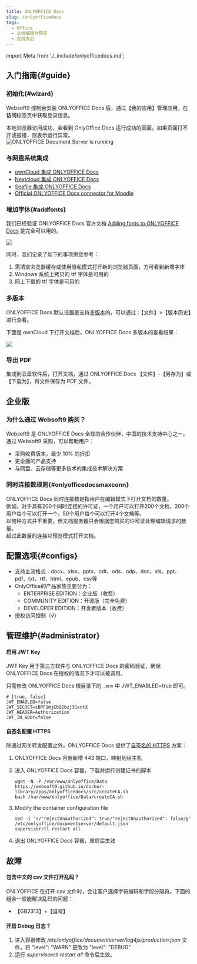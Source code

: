 ```yaml
---
title: ONLYOFFICE Docs
slug: /onlyofficedocs
tags:
  - Office
  - 文档编辑与预览
  - 在线办公
---
```


import Meta from './_include/onlyofficedocs.md';

<Meta name="meta" />

## 入门指南{#guide}

### 初始化{#wizard}

Websoft9 控制台安装 ONLYOFFICE Docs 后，通过【我的应用】管理应用，在**访问**标签页中获取登录信息。  

本地浏览器访问成功，会看到 OnlyOffice Docs 运行成功的画面。如果页面打不开或报错，则表示运行异常。  
   ![ONLYOFFICE Document Server is running](https://libs.websoft9.com/Websoft9/DocsPicture/zh/onlyoffice/onlyoffice-dkisrunning-websoft9.png)


### 与网盘系统集成

* [ownCloud 集成  ONLYOFFICE Docs](./owncloud/solution#onlyoffice)
* [Nextcloud 集成  ONLYOFFICE Docs](./nextcloud/solution#onlyoffice)
* [Seafile 集成  ONLYOFFICE Docs](./seafile/solution#onlyoffice)
* [Official ONLYOFFICE Docs connector for Moodle](https://www.onlyoffice.com/blog/2022/03/official-connector-for-moodle/)


### 增加字体{#addfonts}

我们已经验证 ONLYOFFICE Docs 官方文档 [Adding fonts to ONLYOFFICE Docs](https://helpcenter.onlyoffice.com/installation/docs-community-install-fonts-linux.aspx) 是完全可以用的。

   ![](https://libs.websoft9.com/Websoft9/DocsPicture/zh/onlyoffice/onlyofficedocs-addfonts-websoft9.png)

同时，我们记录了如下的事项供您参考：

1. 需清空浏览器缓存或使用隐私模式打开新的浏览器页面，方可看到新增字体
2. Windows 系统上拷贝的 ttf 字体是可用的
3. 网上下载的 ttf 字体是可用的

### 多版本

ONLYOFFICE Docs 默认设置是支持[多版本](https://helpcenter.onlyoffice.com/onlyoffice-editors/onlyoffice-document-editor/HelpfulHints/VersionHistory.aspx)的，可以通过：【文件】>【版本历史】进行查看。  

下面是 ownCloud 下打开文档后，ONLYOFFICE Docs 多版本的查看结果：  

![](https://libs.websoft9.com/Websoft9/DocsPicture/zh/onlyoffice/onlyofficedocs-docsversions-websoft9.png)

### 导出 PDF

集成到云盘软件后，打开文档，通过 ONLYOFFICE Docs  【文件】-【另存为】或【下载为】，将文件保存为 PDF 文件。

## 企业版

### 为什么通过 Websoft9 购买？

Websoft9 是 ONLYOFFICE Docs 全球的合作伙伴，中国的技术支持中心之一。 通过 Websoft9 采购，可以帮助用户：

- 采购收费版本，最少 10% 的折扣
- 更全面的产品支持
- 与网盘、云存储等更多技术的集成技术解决方案 

### 同时连接数规则{#onlyofficedocsmaxconn}

ONLYOFFICE Docs 同时连接数是指用户在编辑模式下打开文档的数量。  
例如，对于具有200个同时连接的许可证，一个用户可以打开200个文档，200个用户每个可以打开一个，50个用户每个可以打开4个文档等。  
以何种方式并不重要，但文档服务器只会根据您购买的许可证处理编辑请求的数量。  
超过此数量的连接以预览模式打开文档。


## 配置选项{#configs}

 - 支持主流格式：docx、xlsx、pptx、odt、ods、odp、doc、xls、ppt、pdf、txt、rtf、html、epub、csv等
 - OnlyOffice的产品家族主要分为：
    * ENTERPRISE EDITION：企业版（收费）
    * COMMUNITY EDITION：开源版（完全免费）
    * DEVELOPER EDITION：开发者版本（收费）
- 授权访问控制（√）

## 管理维护{#administrator}

#### 启用 JWT Key

JWT Key 用于第三方软件与 ONLYOFFICE Docs 的密码验证，确保 ONLYOFFICE Docs 在授权的情况下才可以被调用。

只需修改 ONLYOFFICE Docs  根目录下的 `.env` 中 JWT_ENABLED=true 即可。  

```
# [true, false]
JWT_ENABLED=false
JWT_SECRET=sBPF1mjEbQ2bzj31entX
JWT_HEADER=Authorization
JWT_IN_BODY=false
```

#### 自签名配置 HTTPS

除通过网关转发配置之外，ONLYOFFICE Docs 提供了[自签名的 HTTPS](https://helpcenter.onlyoffice.com/installation/docs-community-install-docker.aspx) 方案：

1. ONLYOFFICE Docs 容器新增 443 端口，映射到宿主机

2. 进入 ONLYOFFICE Docs 容器，下载并运行创建证书的脚本
   ```
   wget -N -P /var/www/onlyoffice/Data https://websoft9.github.io/docker-library/apps/onlyofficedocs/src/createCA.sh
   bash /var/www/onlyoffice/Data/createCA.sh
   ```
3. Modify the container configuration file
   ```
   sed -i 's/"rejectUnauthorized": true/"rejectUnauthorized": false/g' /etc/onlyoffice/documentserver/default.json
   supervisorctl restart all
   ```
4. 退出 ONLYOFFICE Docs 容器，重启后生效

## 故障

#### 包含中文的 csv 文件打开乱码？

ONLYOFFICE 在打开 csv 文件时，会让客户选择字符编码和字段分隔符。下面的组合一般能解决乱码的问题：  

- 【GB2313】+【逗号】  

#### 开启 Debug 日志？ 

1. 进入容器修改 */etc/onlyoffice/documentserver/log4js/production.json* 文件，将  "level": "WARN" 更改为 "level": "DEBUG"
2. 运行 *supervisorctl restart all* 命令后生效。 
